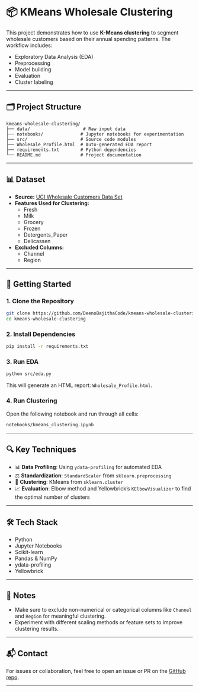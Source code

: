 # 📦 KMeans Wholesale Clustering

This project demonstrates how to use **K-Means clustering** to segment wholesale customers based on their annual spending patterns. The workflow includes:

- Exploratory Data Analysis (EDA)  
- Preprocessing  
- Model building  
- Evaluation  
- Cluster labeling  

---

## 🗂️ Project Structure

```
kmeans-wholesale-clustering/
├── data/                    # Raw input data 
├── notebooks/              # Jupyter notebooks for experimentation 
├── src/                    # Source code modules 
├── Wholesale_Profile.html  # Auto-generated EDA report 
├── requirements.txt        # Python dependencies 
└── README.md               # Project documentation
```

---

## 📊 Dataset

- **Source:** [UCI Wholesale Customers Data Set](https://archive.ics.uci.edu/ml/datasets/wholesale+customers)
- **Features Used for Clustering:**
  - Fresh  
  - Milk  
  - Grocery  
  - Frozen  
  - Detergents_Paper  
  - Delicassen  
- **Excluded Columns:**
  - Channel  
  - Region  

---

## 🚀 Getting Started

### 1. Clone the Repository

```bash
git clone https://github.com/DeenoBajithaCode/kmeans-wholesale-clustering
cd kmeans-wholesale-clustering
```

### 2. Install Dependencies

```bash
pip install -r requirements.txt
```

### 3. Run EDA

```bash
python src/eda.py
```

This will generate an HTML report: `Wholesale_Profile.html`.

### 4. Run Clustering

Open the following notebook and run through all cells:

```bash
notebooks/kmeans_clustering.ipynb
```

---

## 🔍 Key Techniques

- 📊 **Data Profiling**: Using `ydata-profiling` for automated EDA  
- ⚖️ **Standardization**: `StandardScaler` from `sklearn.preprocessing`  
- 🔁 **Clustering**: KMeans from `sklearn.cluster`  
- 📈 **Evaluation**: Elbow method and Yellowbrick’s `KElbowVisualizer` to find the optimal number of clusters  

---

## 🛠️ Tech Stack

- Python  
- Jupyter Notebooks  
- Scikit-learn  
- Pandas & NumPy  
- ydata-profiling  
- Yellowbrick  

---

## 📌 Notes

- Make sure to exclude non-numerical or categorical columns like `Channel` and `Region` for meaningful clustering.  
- Experiment with different scaling methods or feature sets to improve clustering results.

---

## 📬 Contact

For issues or collaboration, feel free to open an issue or PR on the [GitHub repo](https://github.com/DeenoBajithaCode/kmeans-wholesale-clustering).

---

